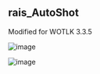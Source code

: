 ## rais_AutoShot
Modified for WOTLK 3.3.5

![image](https://github.com/user-attachments/assets/fb2ce467-0f2f-495b-adea-432ea64e4d71)

![image](https://github.com/user-attachments/assets/b83fdc50-d9d1-4d3e-b152-be2a44d3138c)
